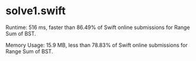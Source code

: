 # solve1.swift

Runtime: 516 ms, faster than 86.49% of Swift online submissions for Range Sum of BST.

Memory Usage: 15.9 MB, less than 78.83% of Swift online submissions for Range Sum of BST.
